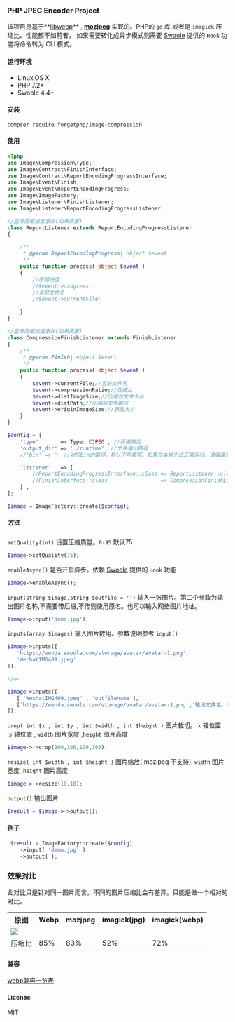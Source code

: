 ### PHP JPEG Encoder Project
该项目是基于**[libwebp](https://github.com/webmproject/libwebp)** , **[mozjpeg](https://github.com/mozilla/mozjpeg)** 实现的。PHP的 `gd` 库,或者是 `imagick` 压缩比、性能都不如前者。
如果需要转化成异步模式则需要 [Swoole](https://www.swoole.com/) 提供的 `Hook` 功能将命令转为 CLI 模式。

#### 运行环境

*   Linux,OS X
*   PHP 7.2+
*   Swoole 4.4+

#### 安装
```composer
compser require forgetphp/image-compression
```

#### 使用
```php
<?php
use Image\Compression\Type;
use Image\Contract\FinishInterface;
use Image\Contract\ReportEncodingProgressInterface;
use Image\Event\Finish;
use Image\Event\ReportEncodingProgress;
use Image\ImageFactory;
use Image\Listener\FinishListener;
use Image\Listener\ReportEncodingProgressListener;

//监听压缩进度事件(如果需要)
class ReportListener extends ReportEncodingProgressListener
{

    /**
     * @param ReportEncodingProgress| object $event
     */
    public function process( object $event )
    {
        //压缩进度
        //$event->progress; 
        //当前文件名
        //$event->currentFile;
       
    }
}

//监听压缩完成事件(如果需要)
class CompressionFinishListener extends FinishListener
{
    /**
     * @param Finish| object $event
     */
    public function process( object $event )
    {
        $event->currentFile;//当前文件名
        $event->compressionRatio;//压缩比
        $event->distImageSize;//压缩后文件大小
        $event->distPath;//压缩后文件路径
        $event->originImageSize;//原图大小
    }
}

$config = [
    'type'       => Type::CJPEG , //压缩类型
    'output_dir' => './runtime', //文件输出路径
    //'bin' => '',//对应bin的路径。默认不用填写。如果在本地无法正常运行。请编译对应平台的可执行文件后配置该项

    'listener'   => [
        //ReportEncodingProgressInterface::class => ReportListener::class , //压缩进度事件
        //FinishInterface::class                 => CompressionFinishListener::class ,//压缩完成事件
    ] ,
];

$image = ImageFactory::create($config);
```

##### 方法
`setQuality(int)` 设置压缩质量。`0-95` 默认75

```php
$image->setQuality(75);
```

`enableAsync()` 是否开启异步。依赖 [Swoole](https://www.swoole.com/) 提供的 `Hook` 功能

```php
$image->enableAsync();
```

`input(string $image,string $outfile = '')` 输入一张图片。第二个参数为输出图片名称,不需要带后缀,不传则使用原名。也可以输入网络图片地址。

```php
$image->input('demo.jpg');
```

`inputs(array $images)` 输入图片数组。参数说明参考 `input()`

```php
$image->inputs([
   'https://wenda.swoole.com/storage/avatar/avatar-1.png',
   'WechatIMG409.jpeg'
]);

//or

$image->inputs([
   [ 'WechatIMG409.jpeg' , 'outfilename'],
   ['https://wenda.swoole.com/storage/avatar/avatar-1.png','输出文件名。不需要带后缀。可不传同 input()' ],
]);
```

`crop( int $x , int $y , int $width , int $height )` 图片裁切。 `x` 轴位置 ,`y` 轴位置 , `width` 图片宽度 ,`height` 图片高度 
```php
$image->->crop(100,100,100,100);
```

`resize( int $width , int $height )` 图片缩放( mozjpeg 不支持), `width` 图片宽度 ,`height` 图片高度 
```php
$image->->resize(10,10);
```

`output()` 输出图片
```php
$result = $image->->output();
```

#### 例子
```php
 $result = ImageFactory::create($config)
    ->input( 'demo.jpg' )
    ->output( );
```

### 效果对比

此对比只是针对同一图片而言。不同的图片压缩比会有差异。只能是做一个相对的对比。

| 原图 | Webp  | mozjpeg | imagick(jpg) | imagick(webp)
|---|---|---|---|---|
| <img src="./"/> | <img src=""/> | <img src=""/> | <img src=""/> | 
| 压缩比 | 85% | 83% | 52% | 72% |

#### 兼容
[webp兼容一览表](https://caniuse.com/?search=webp) 

#### License
MIT